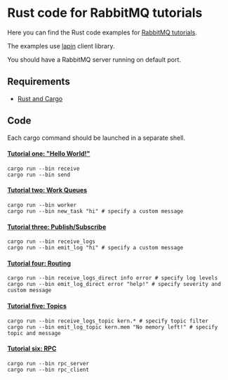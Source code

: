# Rust code for RabbitMQ tutorials

Here you can find the Rust code examples for [RabbitMQ
tutorials](https://www.rabbitmq.com/getstarted.html).

The examples use [lapin](https://github.com/CleverCloud/lapin) client library.

You should have a RabbitMQ server running on default port.

## Requirements

* [Rust and Cargo](https://www.rust-lang.org/tools/install)

## Code
Each cargo command should be launched in a separate shell.

#### [Tutorial one: "Hello World!"](https://www.rabbitmq.com/tutorials/tutorial-one-python.html)

    cargo run --bin receive
    cargo run --bin send

#### [Tutorial two: Work Queues](https://www.rabbitmq.com/tutorials/tutorial-two-python.html)

    cargo run --bin worker
    cargo run --bin new_task "hi" # specify a custom message

#### [Tutorial three: Publish/Subscribe](https://www.rabbitmq.com/tutorials/tutorial-three-python.html)

    cargo run --bin receive_logs
    cargo run --bin emit_log "hi" # specify a custom message

#### [Tutorial four: Routing](https://www.rabbitmq.com/tutorials/tutorial-four-python.html)

    cargo run --bin receive_logs_direct info error # specify log levels
    cargo run --bin emit_log_direct error "help!" # specify severity and custom message

#### [Tutorial five: Topics](https://www.rabbitmq.com/tutorials/tutorial-five-python.html)

    cargo run --bin receive_logs_topic kern.* # specify topic filter
    cargo run --bin emit_log_topic kern.mem "No memory left!" # specify topic and message

#### [Tutorial six: RPC](https://www.rabbitmq.com/tutorials/tutorial-six-python.html)

    cargo run --bin rpc_server
    cargo run --bin rpc_client

